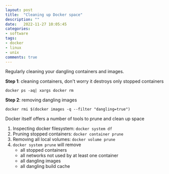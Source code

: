 ```yaml
---
layout: post
title:  "Cleaning up Docker space"
description: ""
date:   2022-11-27 10:05:45
categories:
- software
tags:
- docker
- linux
- unix
comments: true
---
```


Regularly cleaning your dangling containers and images. 

**Step 1**: cleaning containers, don't worry it destroys only stopped containers

```
docker ps -aq| xargs docker rm
```

**Step 2**: removing dangling images 

```
docker rmi $(docker images -q --filter "dangling=true")
```


Docker itself offers a number of tools to prune and clean up space 

1. Inspecting docker filesystem: `docker system df` 
2. Pruning stopped containers: `docker container prune` 
3. Removing all local volumes: `docker volume prune` 
4. `docker system prune` will remove   
    - all stopped containers
    - all networks not used by at least one container
    - all dangling images
    - all dangling build cache


